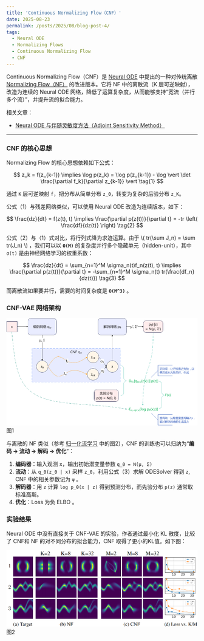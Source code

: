 ```yaml
---
title: 'Continuous Normalizing Flow（CNF）'
date: 2025-08-23
permalink: /posts/2025/08/blog-post-4/
tags:
  - Neural ODE
  - Normalizing Flows
  - Continuous Normalizing Flow
  - CNF
---
```


Continuous Normalizing Flow（CNF）是 [Neural ODE](https://arxiv.org/abs/1806.07366v5) 中提出的一种对传统离散 [Normalizing Flow（NF）](https://arxiv.org/abs/1505.05770v6) 的改进版本。它将 NF 中的离散流（K 层可逆映射），改造为连续的 Neural ODE 网络，降低了运算复杂度，从而能够支持“宽流（并行多个流）”，并提升流的拟合能力。

相关文章：
* [Neural ODE 与伴随灵敏度方法（Adjoint Sensitivity Method）](/posts/2025/08/blog-post-1)

---

### CNF 的核心思想

Normalizing Flow 的核心思想依赖如下公式：

$$
z_k = f(z_{k-1}) \implies
\log p(z_k) = \log p(z_{k-1}) - \log \vert \det \frac{\partial f_k}{\partial z_{k-1}} \vert \tag{1}
$$

通过 `K` 层可逆映射 `f`，把分布从简单分布 `z_0`，转变为复杂的后验分布 `z_K`。

公式（1）与残差网络类似，可以使用 Neural ODE 改造为连续版本，如下：

$$
\frac{dz}{dt} = f(z(t), t) \implies
\frac{\partial p(z(t))}{\partial t} = -tr \left( \frac{df}{dz(t)} \right) \tag{2}
$$

公式（2）与（1）式对比，将行列式降为求迹运算。由于 \\( tr(\sum J_n) = \sum tr(J_n) \\) ，我们可以以 **`O(M)`** 的复杂度并行多个隐藏单元（hidden-unit），其中 `σ(t)` 是由神经网络学习的权重系数：

$$
\frac{dz}{dt} = \sum_{n=1}^M \sigma_n(t)f_n(z(t), t) \implies
\frac{\partial p(z(t))}{\partial t} = -\sum_{n=1}^M \sigma_n(t) tr(\frac{df_n}{dz(t)}) \tag{3}
$$

而离散流如果要并行，需要的时间复杂度是 **`O(M^3)`** 。

### CNF-VAE 网络架构

![Illustration Variational Inference with CNF](/images/202508/cnf-1.png)
图1

与离散的 NF 类似（参考 [归一化流学习](/posts/2025/08/blog-post-2/) 中的图2），CNF 的训练也可以归纳为“**编码 → 流动 → 解码 → 优化**”：
1. **编码器**：输入观测 x，输出初始潜变量参数 `q_0 = N(μ, Σ)`
2. **流动**：从 `q_0(z_0 | x)` 采样 `z_0`，利用公式（3）求解 ODESolver 得到 `z`, CNF 中的相关参数记为 `ψ` 。
3. **解码器**：用 `z` 计算 `log p_θ(x | z)` 得到预测分布，而先验分布 `p(z)` 通常取标准高斯。
4. **优化**：Loss 为负 ELBO 。

### 实验结果

Neural ODE 中没有直接关于 CNF-VAE 的实验，作者通过最小化 KL 散度，比较了 CNF和 NF 的对不同分布的拟合能力，CNF 取得了更小的KL值。如下图：

![Illustration NF vs CNF about KL](/images/202508/cnf-2.png)
图2
